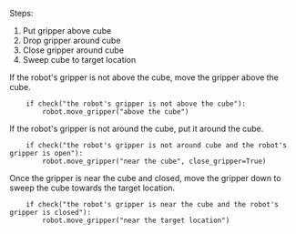 

Steps:
  1. Put gripper above cube
  2. Drop gripper around cube
  3. Close gripper around cube
  4. Sweep cube to target location

If the robot's gripper is not above the cube, move the gripper above the cube.

```
    if check("the robot's gripper is not above the cube"):
        robot.move_gripper("above the cube")
```

If the robot's gripper is not around the cube, put it around the cube.

```
    if check("the robot's gripper is not around cube and the robot's gripper is open"):
        robot.move_gripper("near the cube", close_gripper=True)
```

Once the gripper is near the cube and closed, move the gripper down to sweep the cube towards the target location.

```
    if check("the robot's gripper is near the cube and the robot's gripper is closed"):
        robot.move_gripper("near the target location")
```